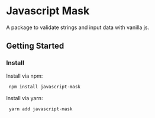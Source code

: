 # Javascript Mask
A package to validate strings and input data with vanilla js.

## Getting Started

### Install

Install via npm:

```javascript
 npm install javascript-mask
```
Install via yarn:

```javascript
 yarn add javascript-mask
```

